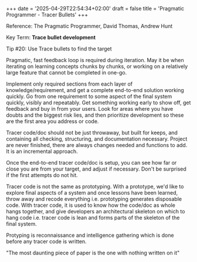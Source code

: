 +++
date = '2025-04-29T22:54:34+02:00'
draft = false
title = 'Pragmatic Programmer - Tracer Bullets'
+++

Reference: The Pragmatic Programmer, David Thomas, Andrew Hunt

Key Term: **Trace bullet development**

Tip #20: Use Trace bullets to find the target

Pragmatic, fast feedback loop is required during iteration. May it be when iterating on learning concepts chunks
by chunks, or working on a relatively large feature that cannot be completed in one-go.

Implement only required sections from each layer of knowledge/requirement, and get a complete end-to-end solution
working quickly.
Go from one requirement to some aspect of the final system quickly, visibly and repeatably. Get something working
early to show off, get feedback and buy in from your users.
Look for areas where you have doubts and the biggest risk lies, and then prioritize development so these are the first
area you address or code.

Tracer code/doc should not be just throwaway, but built for keeps, and containing all checking, structuring,
and documentation necessary. Project are never finished, there are always changes needed and functions to add. It
is an incremental approach.

Once the end-to-end tracer code/doc is setup, you can see how far or close you are from your target, and adjust
if necessary. Don't be surprised if the first attempts do not hit.

Tracer code is not the same as prototyping. With a prototype, we'd like to explore final aspects of a system and once
lessons have been learned, throw away and recode everything i.e. prototyping generates disposable code. With tracer
code, it is used to know how the code/doc as whole hangs together, and give developers an architectural skeleton on
which to hang code i.e. tracer code is lean and forms parts of the skeleton of the final system.

Protyping is reconnaissance and intelligence gathering which is done before any tracer code is written.

"The most daunting piece of paper is the one with nothing written on it"
